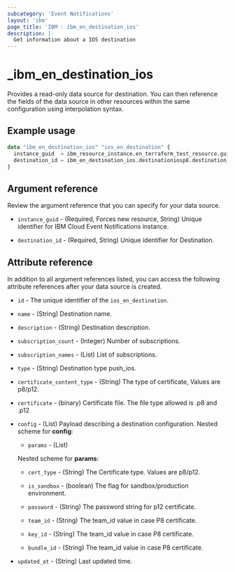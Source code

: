 ```yaml
---
subcategory: 'Event Notifications'
layout: 'ibm'
page_title: 'IBM : ibm_en_destination_ios'
description: |-
  Get information about a IOS destination
---
```


# _ibm_en_destination_ios

Provides a read-only data source for destination. You can then reference the fields of the data source in other resources within the same configuration using interpolation syntax.

## Example usage

```terraform
data "ibm_en_destination_ios" "ios_en_destination" {
  instance_guid  = ibm_resource_instance.en_terraform_test_resource.guid
  destination_id = ibm_en_destination_ios.destinationiosp8.destination_id
}
```

## Argument reference

Review the argument reference that you can specify for your data source.

- `instance_guid` - (Required, Forces new resource, String) Unique identifier for IBM Cloud Event Notifications instance.

- `destination_id` - (Required, String) Unique identifier for Destination.

## Attribute reference

In addition to all argument references listed, you can access the following attribute references after your data source is created.

- `id` - The unique identifier of the `ios_en_destination`.

- `name` - (String) Destination name.

- `description` - (String) Destination description.

- `subscription_count` - (Integer) Number of subscriptions.

- `subscription_names` - (List) List of subscriptions.

- `type` - (String) Destination type push_ios.

- `certificate_content_type` - (String) The type of certificate, Values are p8/p12.

- `certificate` - (binary) Certificate file. The file type allowed is .p8 and .p12

- `config` - (List) Payload describing a destination configuration.
  Nested scheme for **config**:

  - `params` - (List)

  Nested scheme for **params**:

  - `cert_type` - (String) The Certificate type. Values are p8/p12.

  - `is_sandbox` - (boolean) The flag for sandbox/production environment.

  - `password` - (String) The password string for p12 certificate.

  - `team_id` - (String) The team_id value in case P8 certificate.

  - `key_id` - (String) The team_id value in case P8 certificate.

  - `bundle_id` - (String) The team_id value in case P8 certificate.

- `updated_at` - (String) Last updated time.